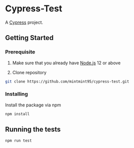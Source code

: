 # Cypress-Test

A [Cypress](https://www.cypress.io/) project.


## Getting Started

### Prerequisite
1. Make sure that you already have [Node.js](https://nodejs.org/en/) 12 or above

2. Clone repository

```bash
git clone https://github.com/mintmint95/cypress-test.git
```

### Installing
Install the package via npm

```bash
npm install
```

## Running the tests

```bash
npm run test
```